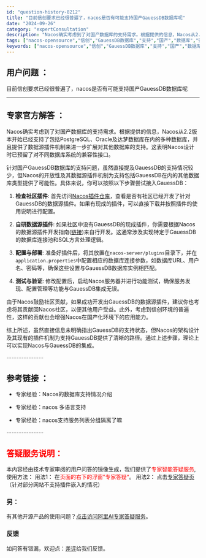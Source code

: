 ```yaml
---
id: "question-history-8212"
title: "目前信创要求已经很普遍了，nacos是否有可能支持国产GauessDB数据库呢"
date: "2024-09-26"
category: "expertConsultation"
description: "Nacos确实考虑到了对国产数据库的支持需求。根据提供的信息，Nacos从2.2版本开始已经支持了包括PostgreSQL、Oracle及达梦数据库在内的多种数据库，并且提供了数据源插件机制来进一步扩展对其他数据库的支持。这表明Nacos设计时已预留了对不同数据库系统的兼容性接口。针对国产Gaues"
tags: ["nacos-opensource","信创","GauessDB数据库","支持","国产","数据库","要求"]
keywords: ["nacos-opensource","信创","GauessDB数据库","支持","国产","数据库","要求"]
---
```


## 用户问题 ： 
 目前信创要求已经很普遍了，nacos是否有可能支持国产GauessDB数据库呢  

---------------
## 专家官方解答 ：

Nacos确实考虑到了对国产数据库的支持需求。根据提供的信息，Nacos从2.2版本开始已经支持了包括PostgreSQL、Oracle及达梦数据库在内的多种数据库，并且提供了数据源插件机制来进一步扩展对其他数据库的支持。这表明Nacos设计时已预留了对不同数据库系统的兼容性接口。

针对国产GauessDB数据库的支持问题，虽然直接提及GauessDB的支持情况较少，但Nacos的开放性及其数据源插件机制为支持包括GauessDB在内的其他数据库类型提供了可能性。具体来说，你可以按照以下步骤尝试接入GauessDB：

1. **检查社区插件**: 首先访问[Nacos插件仓库](https://github.com/nacos-group/nacos-plugin)，查看是否有社区已经开发了针对GauessDB的数据源插件。如果有现成的插件，可以直接下载并按照插件的使用说明进行配置。

2. **自研数据源插件**: 如果社区中没有GauessDB的现成插件，你需要根据Nacos的数据源插件开发指南([链接](https://nacos.io/docs/latest/plugin/datasource-plugin/))来自行开发。这通常涉及实现特定于GauessDB的数据库连接池和SQL方言处理逻辑。

3. **配置与部署**: 准备好插件后，将其放置在`nacos-server/plugins`目录下，并在`application.properties`中配置相应的数据库连接参数，如数据库URL、用户名、密码等，确保这些设置与GauessDB数据库实例相匹配。

4. **测试与验证**: 修改配置后，启动Nacos服务器并进行功能测试，确保服务发现、配置管理等功能与GauessDB集成无误。

由于Nacos鼓励社区贡献，如果成功开发出GauessDB的数据源插件，建议你也考虑将其贡献回Nacos社区，以便其他用户受益。此外，考虑到信创环境的普遍性，这样的贡献也会增强Nacos在国产化环境下的应用能力。

综上所述，虽然直接信息未明确指出GauessDB的支持状态，但Nacos的架构设计及其现有的插件机制为支持GauessDB提供了清晰的路径。通过上述步骤，理论上可以实现Nacos与GauessDB的集成。


<font color="#949494">---------------</font> 


## 参考链接 ：

* 专家经验：Nacos的数据库支持情况介绍 
 
 * 专家经验：nacos 多语言支持 
 
 * 专家经验：nacos支持服务列表分组隔离了嘛 


 <font color="#949494">---------------</font> 
 


## <font color="#FF0000">答疑服务说明：</font> 

本内容经由技术专家审阅的用户问答的镜像生成，我们提供了<font color="#FF0000">专家智能答疑服务</font>,使用方法：
用法1： 在<font color="#FF0000">页面的右下的浮窗”专家答疑“</font>。
用法2： 点击[专家答疑页](https://answer.opensource.alibaba.com/docs/intro)（针对部分网站不支持插件嵌入的情况）
### 另：


有其他开源产品的使用问题？[点击访问阿里AI专家答疑服务](https://answer.opensource.alibaba.com/docs/intro)。
### 反馈
如问答有错漏，欢迎点：[差评](https://ai.nacos.io/user/feedbackByEnhancerGradePOJOID?enhancerGradePOJOId=13569)给我们反馈。
